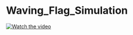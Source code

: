 # Waving_Flag_Simulation
[![Watch the video](https://img.youtube.com/vi/YOUTUBE_VIDEO_ID/maxresdefault.jpg)](https://youtu.be/watch?v=cc7z11nAjlk)
